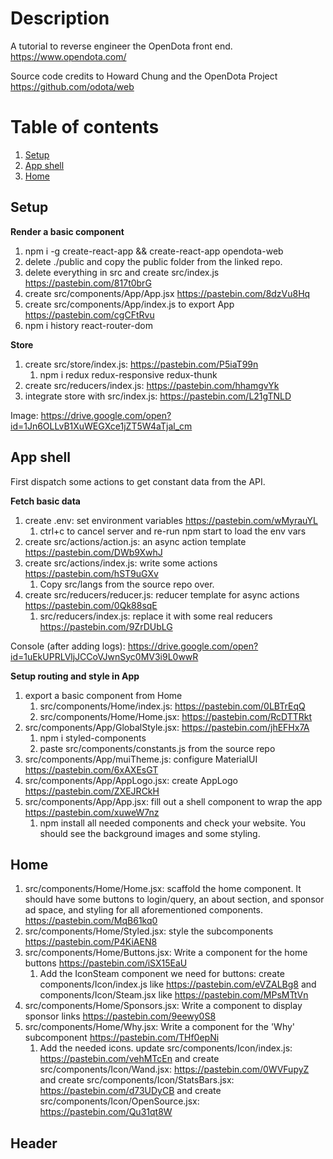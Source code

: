 # Description

A tutorial to reverse engineer the OpenDota front end. https://www.opendota.com/

Source code credits to Howard Chung and the OpenDota Project https://github.com/odota/web

# Table of contents
1. [Setup](#setup)
1. [App shell](#app)
1. [Home](#home)

## Setup <a name="setup"></a>
**Render a basic component**
1. npm i -g create-react-app && create-react-app opendota-web
1. delete ./public and copy the public folder from the linked repo.
1. delete everything in src and create src/index.js https://pastebin.com/817t0brG
1. create src/components/App/App.jsx https://pastebin.com/8dzVu8Hq
1. create src/components/App/index.js to export App https://pastebin.com/cgCFtRvu
1. npm i history react-router-dom

**Store**
1. create src/store/index.js: https://pastebin.com/P5iaT99n
    1. npm i redux redux-responsive redux-thunk
1. create src/reducers/index.js: https://pastebin.com/hhamgvYk
1. integrate store with src/index.js: https://pastebin.com/L21gTNLD

Image: https://drive.google.com/open?id=1Jn6OLLvB1XuWEGXce1jZT5W4aTjal_cm

## App shell <a name="app"></a>

First dispatch some actions to get constant data from the API.

**Fetch basic data**
1. create .env: set environment variables https://pastebin.com/wMyrauYL
    1. ctrl+c to cancel server and re-run npm start to load the env vars
1. create src/actions/action.js: an async action template https://pastebin.com/DWb9XwhJ
1. create src/actions/index.js: write some actions https://pastebin.com/hST9uGXv
    1. Copy src/langs from the source repo over.
1. create src/reducers/reducer.js: reducer template for async actions https://pastebin.com/0Qk88sqE
    1. src/reducers/index.js: replace it with some real reducers https://pastebin.com/9ZrDUbLG

Console (after adding logs): https://drive.google.com/open?id=1uEkUPRLVljJCCoVJwnSyc0MV3i9L0wwR

**Setup routing and style in App**
1. export a basic component from Home
    1. src/components/Home/index.js: https://pastebin.com/0LBTrEqQ
    2. src/components/Home/Home.jsx: https://pastebin.com/RcDTTRkt
1. src/components/App/GlobalStyle.jsx: https://pastebin.com/jhEFHx7A
    1. npm i styled-components
    2. paste src/components/constants.js from the source repo
1. src/components/App/muiTheme.js: configure MaterialUI https://pastebin.com/6xAXEsGT
1. src/components/App/AppLogo.jsx: create AppLogo https://pastebin.com/ZXEJRCkH
1. src/components/App/App.jsx: fill out a shell component to wrap the app https://pastebin.com/xuweW7nz
    1. npm install all needed components and check your website. You should see the background images and some styling.

## Home <a name="home"></a>

1. src/components/Home/Home.jsx: scaffold the home component. It should have some buttons to login/query, an about section, and sponsor ad space, and styling for all aforementioned components. https://pastebin.com/MqB61kq0
1. src/components/Home/Styled.jsx: style the subcomponents https://pastebin.com/P4KiAEN8
1. src/components/Home/Buttons.jsx: Write a component for the home buttons https://pastebin.com/iSX15EaU
    1. Add the IconSteam component we need for buttons: create components/Icon/index.js like https://pastebin.com/eVZALBg8 and components/Icon/Steam.jsx like https://pastebin.com/MPsMTtVn
1. src/components/Home/Sponsors.jsx: Write a component to display sponsor links https://pastebin.com/9eewy0S8
1. src/components/Home/Why.jsx: Write a component for the 'Why' subcomponent https://pastebin.com/THf0epNi
    1. Add the needed icons. update src/components/Icon/index.js: https://pastebin.com/vehMTcEn and create src/components/Icon/Wand.jsx: https://pastebin.com/0WVFupyZ and create src/components/Icon/StatsBars.jsx: https://pastebin.com/d73UDyCB and create src/components/Icon/OpenSource.jsx: https://pastebin.com/Qu31qt8W

## Header <a name="home"></a>
